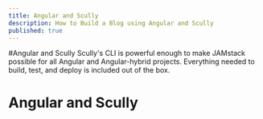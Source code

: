 ```yaml
---
title: Angular and Scully
description: How to Build a Blog using Angular and Scully
published: true
---
```

#Angular and Scully
Scully's CLI is powerful enough to make JAMstack possible for all Angular and Angular-hybrid projects. Everything needed to build, test, and deploy is included out of the box.


# Angular and Scully
